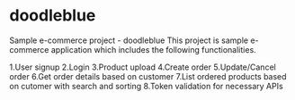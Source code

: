 # doodleblue
Sample e-commerce project - doodleblue
This project is sample e-commerce application which includes the following functionalities.

1.User signup
2.Login
3.Product upload
4.Create order
5.Update/Cancel order
6.Get order details based on customer
7.List ordered products based on cutomer with search and sorting
8.Token validation for necessary APIs 
